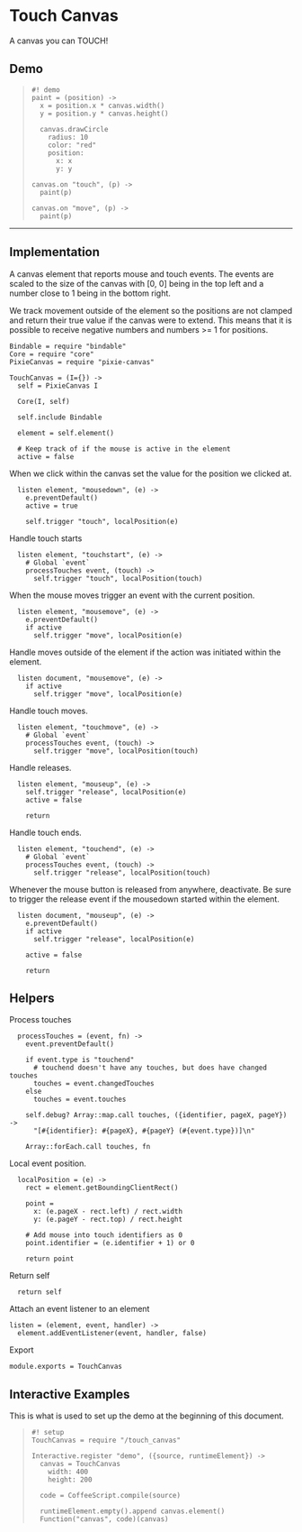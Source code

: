 Touch Canvas
============

A canvas you can TOUCH!

Demo
----

>     #! demo
>     paint = (position) ->
>       x = position.x * canvas.width()
>       y = position.y * canvas.height()
>
>       canvas.drawCircle
>         radius: 10
>         color: "red"
>         position:
>           x: x
>           y: y
>
>     canvas.on "touch", (p) ->
>       paint(p)
>
>     canvas.on "move", (p) ->
>       paint(p)

----

Implementation
--------------

A canvas element that reports mouse and touch events. The events
are scaled to the size of the canvas with [0, 0] being in the top
left and a number close to 1 being in the bottom right.

We track movement outside of the element so the positions are not
clamped and return their true value if the canvas were to extend.
This means that it is possible to receive negative numbers and
numbers >= 1 for positions.

    Bindable = require "bindable"
    Core = require "core"
    PixieCanvas = require "pixie-canvas"

    TouchCanvas = (I={}) ->
      self = PixieCanvas I

      Core(I, self)

      self.include Bindable

      element = self.element()

      # Keep track of if the mouse is active in the element
      active = false

When we click within the canvas set the value for the position we clicked at.

      listen element, "mousedown", (e) ->
        e.preventDefault()
        active = true

        self.trigger "touch", localPosition(e)

Handle touch starts

      listen element, "touchstart", (e) ->
        # Global `event`
        processTouches event, (touch) ->
          self.trigger "touch", localPosition(touch)

When the mouse moves trigger an event with the current position.

      listen element, "mousemove", (e) ->
        e.preventDefault()
        if active
          self.trigger "move", localPosition(e)

Handle moves outside of the element if the action was initiated within the element.

      listen document, "mousemove", (e) ->
        if active
          self.trigger "move", localPosition(e)

Handle touch moves.

      listen element, "touchmove", (e) ->
        # Global `event`
        processTouches event, (touch) ->
          self.trigger "move", localPosition(touch)

Handle releases.

      listen element, "mouseup", (e) ->
        self.trigger "release", localPosition(e)
        active = false

        return

Handle touch ends.

      listen element, "touchend", (e) ->
        # Global `event`
        processTouches event, (touch) ->
          self.trigger "release", localPosition(touch)

Whenever the mouse button is released from anywhere, deactivate. Be sure to
trigger the release event if the mousedown started within the element.

      listen document, "mouseup", (e) ->
        e.preventDefault()
        if active
          self.trigger "release", localPosition(e)

        active = false

        return

Helpers
-------

Process touches

      processTouches = (event, fn) ->
        event.preventDefault()

        if event.type is "touchend"
          # touchend doesn't have any touches, but does have changed touches
          touches = event.changedTouches
        else
          touches = event.touches

        self.debug? Array::map.call touches, ({identifier, pageX, pageY}) ->
          "[#{identifier}: #{pageX}, #{pageY} (#{event.type})]\n"

        Array::forEach.call touches, fn

Local event position.

      localPosition = (e) ->
        rect = element.getBoundingClientRect()

        point =
          x: (e.pageX - rect.left) / rect.width
          y: (e.pageY - rect.top) / rect.height

        # Add mouse into touch identifiers as 0
        point.identifier = (e.identifier + 1) or 0

        return point

Return self

      return self

Attach an event listener to an element

    listen = (element, event, handler) ->
      element.addEventListener(event, handler, false)

Export

    module.exports = TouchCanvas

Interactive Examples
--------------------

This is what is used to set up the demo at the beginning of this document.

>     #! setup
>     TouchCanvas = require "/touch_canvas"
>
>     Interactive.register "demo", ({source, runtimeElement}) ->
>       canvas = TouchCanvas
>         width: 400
>         height: 200
>
>       code = CoffeeScript.compile(source)
>
>       runtimeElement.empty().append canvas.element()
>       Function("canvas", code)(canvas)
